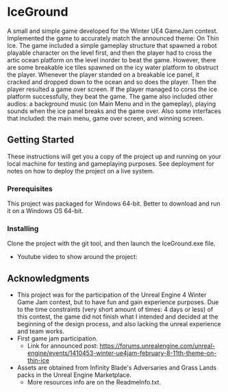 # IceGround
A small and simple game developed for the Winter UE4 GameJam contest. Implemented the game to accurately match the announced theme: On Thin Ice. The game included a simple gameplay structure that spawned a robot playable character on the level first, and then the player had to cross the artic ocean platform on the level inorder to beat the game. However, there are some breakable ice tiles spawned on the icy water platform to obstruct the player. Whenever the player standed on a breakable ice panel, it cracked and dropped down to the ocean and so does the player. Then the player resulted a game over screen. If the player managed to corss the ice platform successfully, they beat the game. The game also included other audios: a background music (on Main Menu and in the gameplay), playing sounds when the ice panel breaks and the game over. Also some interfaces that included: the main menu, game over screen, and winning screen.    

## Getting Started
These instructions will get you a copy of the project up and running on your local machine for testing and gameplaying purposes. See deployment for notes on how to deploy the project on a live system.

### Prerequisites
This project was packaged for Windows 64-bit. Better to download and run it on a Windows OS 64-bit.

### Installing
Clone the project with the git tool, and then launch the IceGround.exe file. 
* Youtube video to show around the project: 

## Acknowledgments 
* This project was for the participation of the Unreal Engine 4 Winter Game Jam contest, but to have fun and gain experience purposes. Due to the time constraints (very short amount of times: 4 days or less) of this contest, the game did not finish what I intended and decided at the beginning of the design process, and also lacking the unreal experience and team works.
* First game jam participation.  
  * Link for announced post: https://forums.unrealengine.com/unreal-engine/events/1410453-winter-ue4jam-february-8-11th-theme-on-thin-ice
* Assets are obtained from Infinity Blade's Adversaries and Grass Lands packs in the Unreal Engine Marketplace.
  * More resources info are on the ReadmeInfo.txt.
